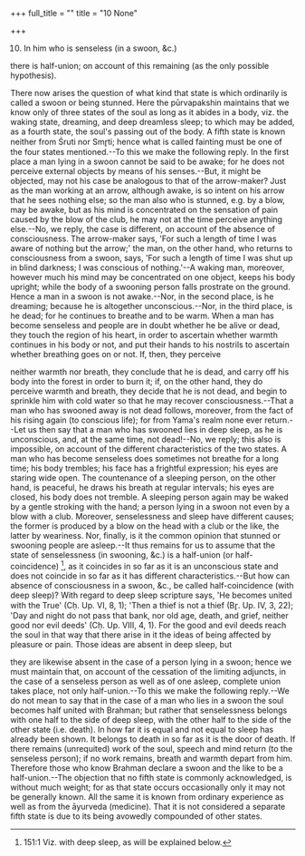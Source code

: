 +++
full_title = ""
title = "10 None"

+++


10. In him who is senseless (in a swoon, &c.)

there is half-union; on account of this remaining (as the only possible hypothesis).

There now arises the question of what kind that state is which ordinarily is called a swoon or being stunned. Here the pūrvapakshin maintains that we know only of three states of the soul as long as it abides in a body, viz. the waking state, dreaming, and deep dreamless sleep; to which may be added, as a fourth state, the soul's passing out of the body. A fifth state is known neither from Śruti nor Smr̥ti; hence what is called fainting must be one of the four states mentioned.--To this we make the following reply. In the first place a man lying in a swoon cannot be said to be awake; for he does not perceive external objects by means of his senses.--But, it might be objected, may not his case be analogous to that of the arrow-maker? Just as the man working at an arrow, although awake, is so intent on his arrow that he sees nothing else; so the man also who is stunned, e.g. by a blow, may be awake, but as his mind is concentrated on the sensation of pain caused by the blow of the club, he may not at the time perceive anything else.--No, we reply, the case is different, on account of the absence of consciousness. The arrow-maker says, 'For such a length of time I was aware of nothing but the arrow;' the man, on the other hand, who returns to consciousness from a swoon, says, 'For such a length of time I was shut up in blind darkness; I was conscious of nothing.'--A waking man, moreover, however much his mind may be concentrated on one object, keeps his body upright; while the body of a swooning person falls prostrate on the ground. Hence a man in a swoon is not awake.--Nor, in the second place, is he dreaming; because he is altogether unconscious.--Nor, in the third place, is he dead; for he continues to breathe and to be warm. When a man has become senseless and people are in doubt whether he be alive or dead, they touch the region of his heart, in order to ascertain whether warmth continues in his body or not, and put their hands to his nostrils to ascertain whether breathing goes on or not. If, then, they perceive

neither warmth nor breath, they conclude that he is dead, and carry off his body into the forest in order to burn it; if, on the other hand, they do perceive warmth and breath, they decide that he is not dead, and begin to sprinkle him with cold water so that he may recover consciousness.--That a man who has swooned away is not dead follows, moreover, from the fact of his rising again (to conscious life); for from Yama's realm none ever return.--Let us then say that a man who has swooned lies in deep sleep, as he is unconscious, and, at the same time, not dead!--No, we reply; this also is impossible, on account of the different characteristics of the two states. A man who has become senseless does sometimes not breathe for a long time; his body trembles; his face has a frightful expression; his eyes are staring wide open. The countenance of a sleeping person, on the other hand, is peaceful, he draws his breath at regular intervals; his eyes are closed, his body does not tremble. A sleeping person again may be waked by a gentle stroking with the hand; a person lying in a swoon not even by a blow with a club. Moreover, senselessness and sleep have different causes; the former is produced by a blow on the head with a club or the like, the latter by weariness. Nor, finally, is it the common opinion that stunned or swooning people are asleep.--It thus remains for us to assume that the state of senselessness (in swooning, &c.) is a half-union (or half-coincidence) [^fn_111], as it coincides in so far as it is an unconscious state and does not coincide in so far as it has different characteristics.--But how can absence of consciousness in a swoon, &c., be called half-coincidence (with deep sleep)? With regard to deep sleep scripture says, 'He becomes united with the True' (Cḥ. Up. VI, 8, 1); 'Then a thief is not a thief (Br̥. Up. IV, 3, 22); 'Day and night do not pass that bank, nor old age, death, and grief, neither good nor evil deeds' (Cḥ. Up. VIII, 4, 1). For the good and evil deeds reach the soul in that way that there arise in it the ideas of being affected by pleasure or pain. Those ideas are absent in deep sleep, but

[^fn_111]: 151:1 Viz. with deep sleep, as will be explained below.

they are likewise absent in the case of a person lying in a swoon; hence we must maintain that, on account of the cessation of the limiting adjuncts, in the case of a senseless person as well as of one asleep, complete union takes place, not only half-union.--To this we make the following reply.--We do not mean to say that in the case of a man who lies in a swoon the soul becomes half united with Brahman; but rather that senselessness belongs with one half to the side of deep sleep, with the other half to the side of the other state (i.e. death). In how far it is equal and not equal to sleep has already been shown. It belongs to death in so far as it is the door of death. If there remains (unrequited) work of the soul, speech and mind return (to the senseless person); if no work remains, breath and warmth depart from him. Therefore those who know Brahman declare a swoon and the like to be a half-union.--The objection that no fifth state is commonly acknowledged, is without much weight; for as that state occurs occasionally only it may not be generally known. All the same it is known from ordinary experience as well as from the āyurveda (medicine). That it is not considered a separate fifth state is due to its being avowedly compounded of other states.


